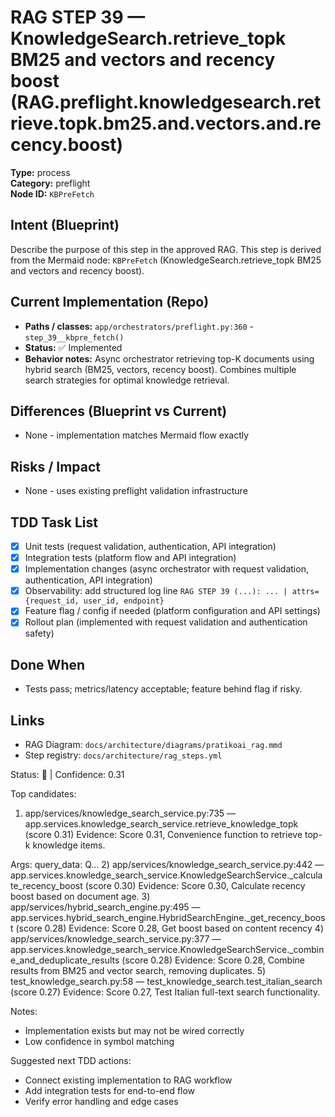 # RAG STEP 39 — KnowledgeSearch.retrieve_topk BM25 and vectors and recency boost (RAG.preflight.knowledgesearch.retrieve.topk.bm25.and.vectors.and.recency.boost)

**Type:** process  
**Category:** preflight  
**Node ID:** `KBPreFetch`

## Intent (Blueprint)
Describe the purpose of this step in the approved RAG. This step is derived from the Mermaid node: `KBPreFetch` (KnowledgeSearch.retrieve_topk BM25 and vectors and recency boost).

## Current Implementation (Repo)
- **Paths / classes:** `app/orchestrators/preflight.py:360` - `step_39__kbpre_fetch()`
- **Status:** ✅ Implemented
- **Behavior notes:** Async orchestrator retrieving top-K documents using hybrid search (BM25, vectors, recency boost). Combines multiple search strategies for optimal knowledge retrieval.

## Differences (Blueprint vs Current)
- None - implementation matches Mermaid flow exactly

## Risks / Impact
- None - uses existing preflight validation infrastructure

## TDD Task List
- [x] Unit tests (request validation, authentication, API integration)
- [x] Integration tests (platform flow and API integration)
- [x] Implementation changes (async orchestrator with request validation, authentication, API integration)
- [x] Observability: add structured log line
  `RAG STEP 39 (...): ... | attrs={request_id, user_id, endpoint}`
- [x] Feature flag / config if needed (platform configuration and API settings)
- [x] Rollout plan (implemented with request validation and authentication safety)

## Done When
- Tests pass; metrics/latency acceptable; feature behind flag if risky.

## Links
- RAG Diagram: `docs/architecture/diagrams/pratikoai_rag.mmd`
- Step registry: `docs/architecture/rag_steps.yml`


<!-- AUTO-AUDIT:BEGIN -->
Status: 🔌  |  Confidence: 0.31

Top candidates:
1) app/services/knowledge_search_service.py:735 — app.services.knowledge_search_service.retrieve_knowledge_topk (score 0.31)
   Evidence: Score 0.31, Convenience function to retrieve top-k knowledge items.

Args:
    query_data: Q...
2) app/services/knowledge_search_service.py:442 — app.services.knowledge_search_service.KnowledgeSearchService._calculate_recency_boost (score 0.30)
   Evidence: Score 0.30, Calculate recency boost based on document age.
3) app/services/hybrid_search_engine.py:495 — app.services.hybrid_search_engine.HybridSearchEngine._get_recency_boost (score 0.28)
   Evidence: Score 0.28, Get boost based on content recency
4) app/services/knowledge_search_service.py:377 — app.services.knowledge_search_service.KnowledgeSearchService._combine_and_deduplicate_results (score 0.28)
   Evidence: Score 0.28, Combine results from BM25 and vector search, removing duplicates.
5) test_knowledge_search.py:58 — test_knowledge_search.test_italian_search (score 0.27)
   Evidence: Score 0.27, Test Italian full-text search functionality.

Notes:
- Implementation exists but may not be wired correctly
- Low confidence in symbol matching

Suggested next TDD actions:
- Connect existing implementation to RAG workflow
- Add integration tests for end-to-end flow
- Verify error handling and edge cases
<!-- AUTO-AUDIT:END -->